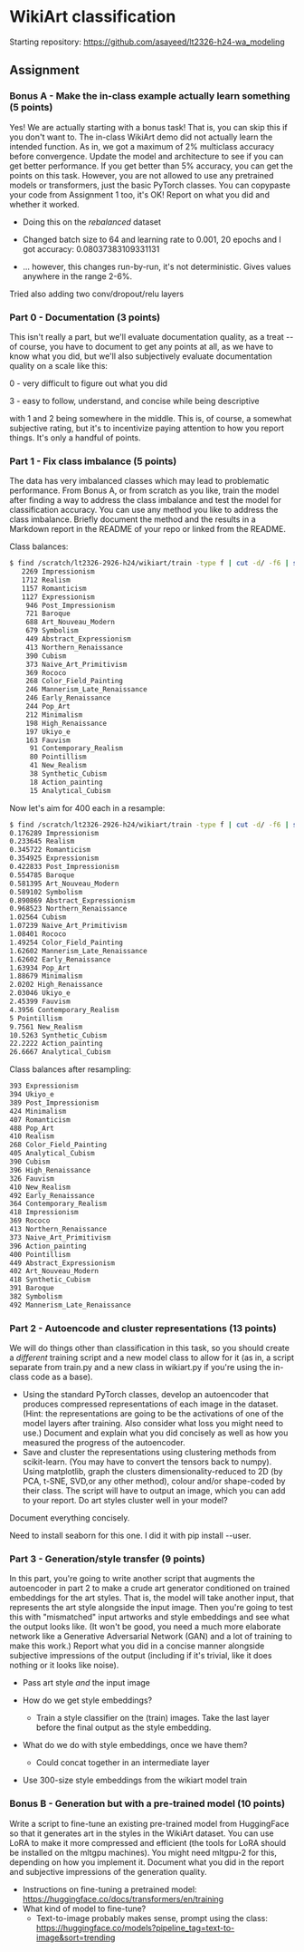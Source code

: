 # WikiArt classification 

Starting repository: https://github.com/asayeed/lt2326-h24-wa_modeling

## Assignment
### Bonus A - Make the in-class example actually learn something (5 points)

Yes! We are actually starting with a bonus task! That is, you can skip this if you don't want to.  The in-class WikiArt demo did not actually learn the intended function.  As in, we got a maximum of 2% multiclass accuracy before convergence.  Update the model and architecture to see if you can get better performance.  If you get better than 5% accuracy, you can get the points on this task.  However, you are not allowed to use any pretrained models or transformers, just the basic PyTorch classes. You can copypaste your code from Assignment 1 too, it's OK!  Report on what you did and whether it worked.

- Doing this on the *rebalanced* dataset 

- Changed batch size to 64 and learning rate to 0.001, 20 epochs and I got accuracy: 0.08037383109331131
- ... however, this changes run-by-run, it's not deterministic. Gives values anywhere in the range 2-6%. 

Tried also adding two conv/dropout/relu layers

### Part 0 - Documentation (3 points)

This isn't really a part, but we'll evaluate documentation quality, as a treat -- of course, you have to document to get any points at all, as we have to know what you did, but we'll also subjectively evaluate documentation quality on a scale like this:

0 - very difficult to figure out what you did

3 - easy to follow, understand, and concise while being descriptive

with 1 and 2 being somewhere in the middle.  This is, of course, a somewhat subjective rating, but it's to incentivize paying attention to how you report things.  It's only a handful of points.

### Part 1 - Fix class imbalance (5 points)

The data has very imbalanced classes which may lead to problematic performance.  From Bonus A, or from scratch as you like, train the model after finding a way to address the class imbalance and test the model for classification accuracy.  You can use any method you like to address the class imbalance.  Briefly document the method and the results in a Markdown report in the README of your repo or linked from the README.

Class balances:

```sh
$ find /scratch/lt2326-2926-h24/wikiart/train -type f | cut -d/ -f6 | sort | uniq -c | sort -nr
   2269 Impressionism
   1712 Realism
   1157 Romanticism
   1127 Expressionism
    946 Post_Impressionism
    721 Baroque
    688 Art_Nouveau_Modern
    679 Symbolism
    449 Abstract_Expressionism
    413 Northern_Renaissance
    390 Cubism
    373 Naive_Art_Primitivism
    369 Rococo
    268 Color_Field_Painting
    246 Mannerism_Late_Renaissance
    246 Early_Renaissance
    244 Pop_Art
    212 Minimalism
    198 High_Renaissance
    197 Ukiyo_e
    163 Fauvism
     91 Contemporary_Realism
     80 Pointillism
     41 New_Realism
     38 Synthetic_Cubism
     18 Action_painting
     15 Analytical_Cubism
```

Now let's aim for 400 each in a resample:

```sh
$ find /scratch/lt2326-2926-h24/wikiart/train -type f | cut -d/ -f6 | sort | uniq -c | sort -nr | awk '{print 400/$1, $2}'
0.176289 Impressionism
0.233645 Realism
0.345722 Romanticism
0.354925 Expressionism
0.422833 Post_Impressionism
0.554785 Baroque
0.581395 Art_Nouveau_Modern
0.589102 Symbolism
0.890869 Abstract_Expressionism
0.968523 Northern_Renaissance
1.02564 Cubism
1.07239 Naive_Art_Primitivism
1.08401 Rococo
1.49254 Color_Field_Painting
1.62602 Mannerism_Late_Renaissance
1.62602 Early_Renaissance
1.63934 Pop_Art
1.88679 Minimalism
2.0202 High_Renaissance
2.03046 Ukiyo_e
2.45399 Fauvism
4.3956 Contemporary_Realism
5 Pointillism
9.7561 New_Realism
10.5263 Synthetic_Cubism
22.2222 Action_painting
26.6667 Analytical_Cubism
```

Class balances after resampling:
```sh
393 Expressionism
394 Ukiyo_e
389 Post_Impressionism
424 Minimalism
407 Romanticism
488 Pop_Art
410 Realism
268 Color_Field_Painting
405 Analytical_Cubism
390 Cubism
396 High_Renaissance
326 Fauvism
410 New_Realism
492 Early_Renaissance
364 Contemporary_Realism
418 Impressionism
369 Rococo
413 Northern_Renaissance
373 Naive_Art_Primitivism
396 Action_painting
400 Pointillism
449 Abstract_Expressionism
402 Art_Nouveau_Modern
418 Synthetic_Cubism
391 Baroque
382 Symbolism
492 Mannerism_Late_Renaissance
```

### Part 2 - Autoencode and cluster representations (13 points)

We will do things other than classification in this task, so you should create a *different* training script and a new model class to allow for it (as in, a script separate from train.py and a new class in wikiart.py if you're using the in-class code as a base).

- Using the standard PyTorch classes, develop an autoencoder that produces compressed representations of each image in the dataset. (Hint: the representations are going to be the activations of one of the model layers after training. Also consider what loss you might need to use.) Document and explain what you did concisely as well as how you measured the progress of the autoencoder.
- Save and cluster the representations using clustering methods from scikit-learn. (You may have to convert the tensors back to numpy).  Using matplotlib, graph the clusters dimensionality-reduced to 2D (by PCA, t-SNE, SVD,or any other method), colour and/or shape-coded by their class.  The script will have to output an image, which you can add to your report.  Do art styles cluster well in your model? 

Document everything concisely.

Need to install seaborn for this one. I did it with pip install --user. 

### Part 3 - Generation/style transfer (9 points)

In this part, you're going to write another script that augments the autoencoder in part 2 to make a crude art generator conditioned on trained embeddings for the art styles.  That is, the model will take another input, that represents the art style alongside the input image.  Then you're going to test this with "mismatched" input artworks and style embeddings and see what the output looks like. (It won't be good, you need a much more elaborate network like a Generative Adversarial Network (GAN) and a lot of training to make this work.)  Report what you did in a concise manner alongside subjective impressions of the output (including if it's trivial, like it does nothing or it looks like noise).  

- Pass art style *and* the input image
- How do we get style embeddings?
    - Train a style classifier on the (train) images. Take the last layer before the final output as the style embedding.
- What do we do with style embeddings, once we have them?
    - Could concat together in an intermediate layer

- Use 300-size style embeddings from the wikiart model train

### Bonus B - Generation but with a pre-trained model (10 points)

Write a script to fine-tune an existing pre-trained model from HuggingFace so that it generates art in the styles in the WikiArt dataset.  You can use LoRA to make it more compressed and efficient (the tools for LoRA should be installed on the mltgpu machines).  You might need mltgpu-2 for this, depending on how you implement it.  Document what you did in the report and subjective impressions of the generation quality.

- Instructions on fine-tuning a pretrained model: https://huggingface.co/docs/transformers/en/training
- What kind of model to fine-tune?
    - Text-to-image probably makes sense, prompt using the class: https://huggingface.co/models?pipeline_tag=text-to-image&sort=trending